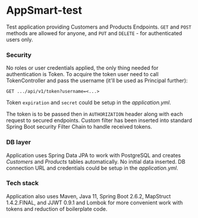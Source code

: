 # AppSmart-test

Test application providing Customers and Products Endpoints.
`GET` and `POST` methods are allowed for anyone, and `PUT` and `DELETE` - for authenticated users only.

### Security

No roles or user credentials applied, the only thing needed for authentication is Token.
To acquire the token user need to call TokenController and pass the username (it'll be used as Principal further):

`GET .../api/v1/token?username=<...>`

Token `expiration` and `secret` could be setup in the _application.yml_.

The token is to be passed then in `AUTHORIZATION` header along with each request to secured endpoints.
Custom filter has been inserted into standard Spring Boot security Filter Chain to handle received tokens. 

### DB layer

Application uses Spring Data JPA to work with PostgreSQL and creates _Customers_ and _Products_ tables automatically. No initial data inserted.
DB connection URL and credentials could be setup in the _application.yml_.  

### Tech stack

Application also uses Maven, Java 11, Spring Boot 2.6.2, MapStruct 1.4.2.FINAL, 
and JJWT 0.9.1 and Lombok for more convenient work with tokens and reduction of boilerplate code.
